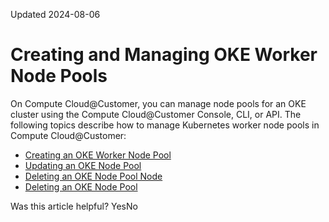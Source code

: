 Updated 2024-08-06
# Creating and Managing OKE Worker Node Pools
On Compute Cloud@Customer, you can manage node pools for an OKE cluster using the Compute Cloud@Customer Console, CLI, or API.
The following topics describe how to manage Kubernetes worker node pools in Compute Cloud@Customer:
  * [Creating an OKE Worker Node Pool](https://docs.oracle.com/en-us/iaas/compute-cloud-at-customer/topics/oke/creating-a-worker-node-pools.htm#creating-a-worker-node-pools "Learn how to create OKE worker node pools on Compute Cloud@Customer for a workload cluster.")
  * [Updating an OKE Node Pool](https://docs.oracle.com/en-us/iaas/compute-cloud-at-customer/topics/oke/updating-a-node-pool.htm#updating-a-node-pool "On Compute Cloud@Customer, you can update any configuration that you can set when you create a node pool except for the compartment where nodes are created.")
  * [Deleting an OKE Node Pool Node](https://docs.oracle.com/en-us/iaas/compute-cloud-at-customer/topics/oke/deleting-a-node-pool-node.htm#deleting-a-node-pool-node "Learn how to explicitly delete an OKE worker node on Compute Cloud@Customer.")
  * [Deleting an OKE Node Pool](https://docs.oracle.com/en-us/iaas/compute-cloud-at-customer/topics/oke/deleting-a-node-pool.htm#deleting-a-node-pool "Learn how to delete an OKE node pool on Compute Cloud@Customer.")


Was this article helpful?
YesNo

